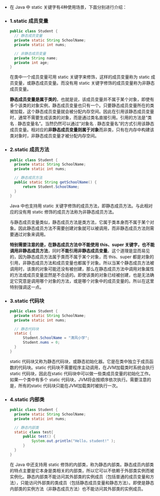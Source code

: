 - 在 Java 中 static 关键字有4种使用场景，下面分别进行介绍：
- ### 1.static 成员变量
    
  ``` java
  public class Student {
    // 静态成员变量
    private static String SchoolName;
    private static int nums;
  
    // 非静态成员变量
    private String name;
    private int age;
  }
  ```
    
  在类中一个成员变量可用 static 关键字来修饰，这样的成员变量称为 static 成员变量，或静态成员变量。而没有用 static 关键字修饰的成员变量称为非静态成员变量。
    
  **静态成员变量是属于类的**，也就是说，该成员变量并不属于某个对象，即使有多个该类的对象实例，静态成员变量也只有一个。只要静态成员变量所在的类被加载，这个静态成员变量就会被分配内存空间。因此在引用该静态成员变量时，通常不需要生成该类的对象，而是通过类名直接引用。引用的方法是“类名 . 静态变量名”。当然仍然可以通过“对象名 . 静态变量名”的方式引用该静态成员变量。相对应的**非静态成员变量则属于对象**而非类，只有在内存中构建该类对象时，非静态成员变量才被分配内存空间。
- ### 2.static 成员方法
    
  ``` java
  public class Student {
    private static String SchoolName;
    private static int nums;
  
    // 静态成员方法
    public static String getSchoolName() {
        return Student.SchoolName;
    }
  }
  ```
    
  Java 中也支持用 static 关键字修饰的成员方法，即静态成员方法。与此相对应的没有用 static 修饰的成员方法称为非静态成员方法。
    
  与静态成员变量类似，静态成员方法是类方法，它属于类本身而不属于某个对象。因此静态成员方法不需要创建对象就可以被调用，而非静态成员方法则需要通过对象来调用。
    
  **特别需要注意的是，在静态成员方法中不能使用 this、super 关键字，也不能调用非静态成员方法**，同时**不能引用非静态成员变量**。这个道理是显而易见的，因为静态成员方法属于类而不属于某个对象，而 this、super 都是对象的引用，非静态成员方法和成员变量也都属于对象。所以当某个静态成员方法被调用时，该类的对象可能还没有被创建，那么在静态成员方法中调用对象属性的方法或成员变量显然是不合适的。即使该类的对象已经被创建，也是无法确定它究意是调用哪个对象的方法，或是哪个对象中的成员变量的。所以在这里特别强调这一点。
- ### 3.static 代码块
    
  ``` java
  public class Student {
    private static String SchoolName;
    private static int nums;
  
    // 静态代码块
    static {
        Student.SchoolName = "清风小学";
        Student.nums = 0;
    }
  }
  ```
    
  static 代码块又称为静态代码块，或静态初始化器。它是在类中独立于成员函数的代码块。static 代码块不需要程序主动调用，在JVM加载类时系统会执行 static 代码块，因此在static 代码块中可以做一些类成员变量的初始化工作。如果一个类中有多个 static 代码块，JVM将会按顺序依次执行。需要注意的是，所有的static 代码块只能在JVM加载类时被执行一次。
- ### 4.static 内部类
    
  ``` java
  public class Student {
    private static String SchoolName;
    private static int nums;
  
    // 静态内部类
    static class test{
        public test() {
            System.out.println("Hello，student!" );
        }
    }
  }
  ```
    
  在 Java 中还支持用 static 修饰的内部类，称为静态内部类。静态成员内部类的特点主要是它本身是类相关的内部类，所以它可以不依赖于外部类实例而被实例化。静态内部类不能访问其外部类的实例成员（包括普通的成员变量和方法），只能访问外部类的类成员（包括静态成员变量和静态方法）。即使是静态内部类的实例方法（非静态成员方法）也不能访问其外部类的实例成员。